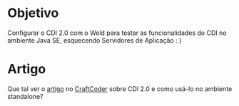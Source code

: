 # Objetivo

Configurar o CDI 2.0 com o Weld para testar as funcionalidades do CDI no ambiente Java SE, esquecendo Servidores de Aplicação : )

# Artigo

Que tal ver o [artigo](https://craftcoder.com.br/cdi-2-0-tutorial-java-se-sem-servidor-de-aplicacao/) no [CraftCoder](https://craftcoder.com.br/) sobre CDI 2.0 e como usá-lo no ambiente standalone? 
